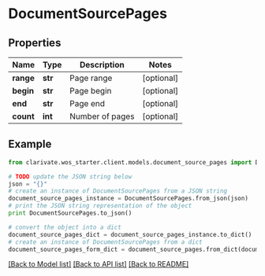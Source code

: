 # DocumentSourcePages


## Properties

Name | Type | Description | Notes
------------ | ------------- | ------------- | -------------
**range** | **str** | Page range | [optional] 
**begin** | **str** | Page begin | [optional] 
**end** | **str** | Page end | [optional] 
**count** | **int** | Number of pages | [optional] 

## Example

```python
from clarivate.wos_starter.client.models.document_source_pages import DocumentSourcePages

# TODO update the JSON string below
json = "{}"
# create an instance of DocumentSourcePages from a JSON string
document_source_pages_instance = DocumentSourcePages.from_json(json)
# print the JSON string representation of the object
print DocumentSourcePages.to_json()

# convert the object into a dict
document_source_pages_dict = document_source_pages_instance.to_dict()
# create an instance of DocumentSourcePages from a dict
document_source_pages_form_dict = document_source_pages.from_dict(document_source_pages_dict)
```
[[Back to Model list]](../README.md#documentation-for-models) [[Back to API list]](../README.md#documentation-for-api-endpoints) [[Back to README]](../README.md)


